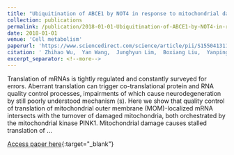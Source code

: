 ```yaml
---
title: "Ubiquitination of ABCE1 by NOT4 in response to mitochondrial damage links co-translational quality control to PINK1-directed mitophagy"
collection: publications
permalink: /publication/2018-01-01-Ubiquitination-of-ABCE1-by-NOT4-in-response-to-mitochondrial-damage-links-co-translational-quality-control-to-PINK1-directed-mitophagy
date: 2018-01-01
venue: 'Cell metabolism'
paperurl: 'https://www.sciencedirect.com/science/article/pii/S1550413118303140'
citation: ' Zhihao Wu,  Yan Wang,  Junghyun Lim,  Boxiang Liu,  Yanping Li,  Rasika Vartak,  Trisha Stankiewicz,  Stephen Montgomery,  Bingwei Lu, &quot;Ubiquitination of ABCE1 by NOT4 in response to mitochondrial damage links co-translational quality control to PINK1-directed mitophagy.&quot; Cell metabolism, 2018.'
excerpt_separator: <!--more-->
---
```

<!--more-->
Translation of mRNAs is tightly regulated and constantly surveyed for errors. Aberrant translation can trigger co-translational protein and RNA quality control processes, impairments of which cause neurodegeneration by still poorly understood mechanism (s). Here we show that quality control of translation of mitochondrial outer membrane (MOM)-localized mRNA intersects with the turnover of damaged mitochondria, both orchestrated by the mitochondrial kinase PINK1. Mitochondrial damage causes stalled translation of …

[Access paper here](https://www.sciencedirect.com/science/article/pii/S1550413118303140){:target="_blank"}
